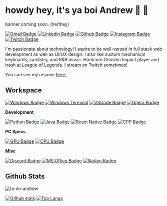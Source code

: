 <!--
**hi-im-andrew/hi-im-andrew** is a ✨ _special_ ✨ repository because its `README.md` (this file) appears on your GitHub profile.

Here are some ideas to get you started:

- 🔭 I’m currently working on ...
- 🌱 I’m currently learning ...
- 👯 I’m looking to collaborate on ...
- 🤔 I’m looking for help with ...
- 💬 Ask me about ...
- 📫 How to reach me: ...
- 😄 Pronouns: ...
- ⚡ Fun fact: ...
-->

# howdy hey, it's ya boi Andrew 🥶 🍦
banner coming soon. (he/they)

[![Gmail Badge](https://img.shields.io/badge/Gmail-D14836?style=for-the-badge&logo=gmail&logoColor=white)](mailto:andrew.mh.le@gmail.com) 
[![Linkedin Badge](https://img.shields.io/badge/LinkedIn-0077B5?style=for-the-badge&logo=linkedin&logoColor=white)](https://www.linkedin.com/in/hi-im-andrew)
[![Github Badge](https://img.shields.io/badge/GitHub-100000?style=for-the-badge&logo=github&logoColor=white)](https://www.github.com/hi-im-andrew)
[![Instagram Badge](https://img.shields.io/badge/Instagram-E4405F?style=for-the-badge&logo=instagram&logoColor=white)](https://www.instagram.com/iamnotandru)
[![Twitch Badge](https://img.shields.io/badge/Twitch-9146FF?style=for-the-badge&logo=twitch&logoColor=white)](https://twitch.tv/mikogoat)

<p align='left'>I'm passionate about technology! I aspire to be well-versed in full stack web development as well as UI/UX design. I also like custom mechanical keyboards, cardistry, and R&B music. Hardcore Genshin Impact player and trash at League of Legends. I stream on Twitch sometimes!</p><p align='left'> You can see my resume <a href='https://bruh.ninja/resume.pdf' target=_blank><u>here</u>.</a></p>

## Workspace

[![Windows Badge](https://img.shields.io/badge/Windows-0078D6?style=for-the-badge&logo=windows&logoColor=white)](#)
[![Windows Terminal](https://img.shields.io/badge/windows%20terminal-4D4D4D?style=for-the-badge&logo=windows%20terminal&logoColor=white)](#)
[![VSCode Badge](https://img.shields.io/badge/Visual_Studio_Code-0078D4?style=for-the-badge&logo=visual%20studio%20code&logoColor=white)](#)
[![Opera Badge](https://img.shields.io/badge/Opera%20GX-FF1B2D?style=for-the-badge&logo=Opera&logoColor=white)](#)

**Development**

[![Python Badge](https://img.shields.io/badge/Python-FFD43B?style=for-the-badge&logo=python&logoColor=darkgreen)](#)
[![Java Badge](https://img.shields.io/badge/Java-ED8B00?style=for-the-badge&logo=java&logoColor=white)](#)
[![React Native Badge](https://img.shields.io/badge/React_Native-20232A?style=for-the-badge&logo=react&logoColor=61DAFB)](#)
[![CPP Badge](https://img.shields.io/badge/C%2B%2B-00599C?style=for-the-badge&logo=c%2B%2B&logoColor=white)](#)

**PC Specs**

[![GPU Badge](https://img.shields.io/badge/NVIDIA-RTX3070-76B900?style=for-the-badge&logo=nvidia&logoColor=white)](#)
[![CPU Badge](https://img.shields.io/badge/Intel%20Core_i7_10th-0071C5?style=for-the-badge&logo=intel&logoColor=white)](#)

**Misc**

[![Discord Badge](https://img.shields.io/badge/Discord_Nitro-7289DA?style=for-the-badge&logo=discord&logoColor=white)](https://discord.gg/GPBNe7tYhV)
[![MS Office Badge](https://img.shields.io/badge/Microsoft_Office-D83B01?style=for-the-badge&logo=microsoft-office&logoColor=white)](#)
[![Notion Badge](https://img.shields.io/badge/Notion-000000?style=for-the-badge&logo=notion&logoColor=white)](#)


## Github Stats
<p align=left> <img src=https://komarev.com/ghpvc/?username=hi-im-andrew alt=hi-im-andrew /> </p>

[![Github stats](https://github-readme-stats.vercel.app/api?username=hi-im-andrew&show_icons=true&include_all_commits=true)](https://github.com/hi-im-andrew/github-readme-stats)
[![Top Langs](https://github-readme-stats.vercel.app/api/top-langs/?username=hi-im-andrew&layout=compact)](https://github.com/hi-im-andrew/github-readme-stats)
